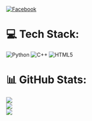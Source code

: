 
[![Facebook](https://img.shields.io/badge/Facebook-%231877F2.svg?logo=Facebook&logoColor=white)](https://facebook.com/aR.H4CK3R)

# 💻 Tech Stack:
![Python](https://img.shields.io/badge/python-3670A0?style=for-the-badge&logo=python&logoColor=ffdd54) ![C++](https://img.shields.io/badge/c++-%2300599C.svg?style=for-the-badge&logo=c%2B%2B&logoColor=white) ![HTML5](https://img.shields.io/badge/html5-%23E34F26.svg?style=for-the-badge&logo=html5&logoColor=white)
# 📊 GitHub Stats:
![](https://github-readme-stats.vercel.app/api?username=BD-CYBER&theme=dark&hide_border=false&include_all_commits=true&count_private=true)<br/>
![](https://github-readme-streak-stats.herokuapp.com/?user=BD-CYBER&theme=dark&hide_border=false)<br/>
![](https://github-readme-stats.vercel.app/api/top-langs/?username=BD-CYBER&theme=dark&hide_border=false&include_all_commits=true&count_private=true&layout=compact)
